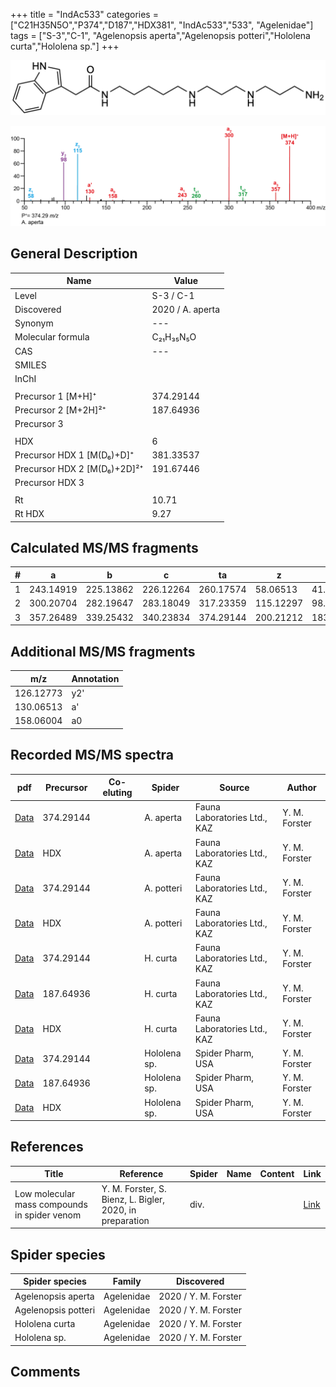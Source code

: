 +++
title = "IndAc533"
categories = ["C21H35N5O","P374","D187","HDX381",
"IndAc533","533",
"Agelenidae"]
tags = ["S-3","C-1",
"Agelenopsis aperta","Agelenopsis potteri","Hololena curta","Hololena sp."]
+++

![](/img/IndAc533.png)

![](/img_MSMS/374_IndAc533_Aa.png?classes=border)

## General Description

| Name                        | Value            |
|-----------------------------|------------------|
| Level                       | S-3 / C-1               |
| Discovered                  | 2020 / A. aperta |
| Synonym                     | ---              |
| Molecular formula           | C₂₁H₃₅N₅O        |
| CAS                         | ---              |
| SMILES |   |
| InChI  |   |
|                             |                  |
| Precursor 1 [M+H]⁺          | 374.29144          |
| Precursor 2 [M+2H]²⁺        | 187.64936          |
| Precursor 3                 |                    |
|                             |                    |
| HDX                         | 6                  |
| Precursor HDX 1 [M(D₆)+D]⁺   | 381.33537          |
| Precursor HDX 2 [M(D₆)+2D]²⁺ | 191.67446          |
| Precursor HDX 3             |                  |
|                             |                  |
| Rt                          | 10.71            |
| Rt HDX                      | 9.27             |

## Calculated MS/MS fragments

| # | a         | b         | c         | ta        | z         | y         | tz        |
|---|-----------|-----------|-----------|-----------|-----------|-----------|-----------|
| 1 | 243.14919 | 225.13862 | 226.12264 | 260.17574 | 58.06513 | 41.03858 | 75.09167 |
| 2 | 300.20704 | 282.19647 | 283.18049 | 317.23359 | 115.12297 | 98.09643 | 132.14952 |
| 3 | 357.26489 | 339.25432 | 340.23834 | 374.29144 | 200.21212 | 183.18558 | 217.23867 |

## Additional MS/MS fragments

| m/z       | Annotation |
|-----------|------------|
| 126.12773 | y2'        |
| 130.06513 | a'         |
| 158.06004 | a0         |

## Recorded MS/MS spectra

| pdf                                           | Precursor | Co-eluting | Spider    | Source                       | Author        |
|-----------------------------------------------|-----------|------------|-----------|------------------------------|---------------|
| [Data](/pdf/A-aperta/374_IndAc533_Aa.pdf)     | 374.29144 |            | A. aperta | Fauna Laboratories Ltd., KAZ | Y. M. Forster |
| [Data](/pdf/A-aperta/374_IndAc533_Aa_HDX.pdf) | HDX       |            | A. aperta | Fauna Laboratories Ltd., KAZ | Y. M. Forster |
| [Data](/pdf/A-potteri/374_IndAc533_Ap.pdf) | 374.29144 |           | A. potteri | Fauna Laboratories Ltd., KAZ | Y. M. Forster |
| [Data](/pdf/A-potteri/374_IndAc533_Ap_HDX.pdf) | HDX |           | A. potteri | Fauna Laboratories Ltd., KAZ | Y. M. Forster |
| [Data](/pdf/H-curta/374_IndAc533_Hc.pdf) | 374.29144 |           | H. curta | Fauna Laboratories Ltd., KAZ | Y. M. Forster |
| [Data](/pdf/H-curta/374_IndAc533_Hc_2.pdf) | 187.64936 |           | H. curta | Fauna Laboratories Ltd., KAZ | Y. M. Forster |
| [Data](/pdf/H-curta/374_IndAc533_Hc_HDX.pdf) | HDX |           | H. curta | Fauna Laboratories Ltd., KAZ | Y. M. Forster |
| [Data](/pdf/Hololena-sp/374_IndAc533_Ho-sp.pdf) | 374.29144 |           | Hololena sp. | Spider Pharm, USA | Y. M. Forster |
| [Data](/pdf/Hololena-sp/374_IndAc533_Ho-sp_2.pdf) | 187.64936 |           | Hololena sp. | Spider Pharm, USA | Y. M. Forster |
| [Data](/pdf/Hololena-sp/374_IndAc533_Ho-sp_HDX.pdf) | HDX |           | Hololena sp. | Spider Pharm, USA | Y. M. Forster |

## References

| Title     | Reference   | Spider    | Name   | Content  | Link |
|-----------|-------------|-----------|--------|----------|-----|
| Low molecular mass compounds in spider venom      | Y. M. Forster, S. Bienz, L. Bigler, 2020, in preparation          | div.       |   |   | [Link](unknown) |

## Spider species

| Spider species     | Family     | Discovered           |
|--------------------|------------|----------------------|
| Agelenopsis aperta | Agelenidae | 2020 / Y. M. Forster |
| Agelenopsis potteri | Agelenidae | 2020 / Y. M. Forster |
| Hololena curta | Agelenidae | 2020 / Y. M. Forster |
| Hololena sp. | Agelenidae | 2020 / Y. M. Forster |

## Comments